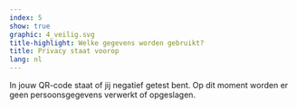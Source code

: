 ```yaml
---
index: 5
show: true
graphic: 4_veilig.svg
title-highlight: Welke gegevens worden gebruikt?
title: Privacy staat voorop
lang: nl
---
```

In jouw QR-code staat of jij negatief getest bent. Op dit moment worden er geen persoonsgegevens verwerkt of opgeslagen. 
